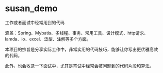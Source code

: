 # susan_demo
工作或者面试中经常用到的代码

涵盖：Spring、Mybatis、多线程、事务、常用工具、设计模式、http请求、lamda、io、excel、泛型、注解等多个方面。

本项目的宗旨是分享实际工作中，非常实用的代码技巧，能够让你写出更优雅高效的代码。

此外，也会收录一下面试中，尤其是笔试中经常会被问题到的代码片段和算法。
